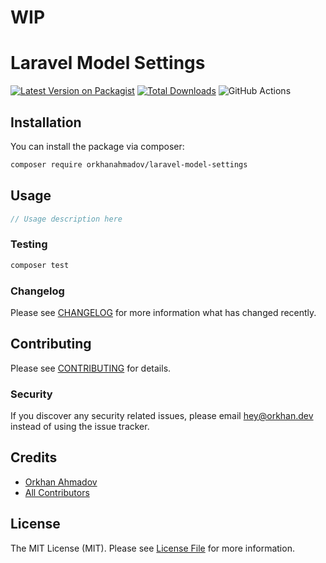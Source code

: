 # WIP

# Laravel Model Settings

[![Latest Version on Packagist](https://img.shields.io/packagist/v/orkhanahmadov/laravel-model-settings.svg?style=flat-square)](https://packagist.org/packages/orkhanahmadov/laravel-model-settings)
[![Total Downloads](https://img.shields.io/packagist/dt/orkhanahmadov/laravel-model-settings.svg?style=flat-square)](https://packagist.org/packages/orkhanahmadov/laravel-model-settings)
![GitHub Actions](https://github.com/orkhanahmadov/laravel-model-settings/actions/workflows/main.yml/badge.svg)

## Installation

You can install the package via composer:

```bash
composer require orkhanahmadov/laravel-model-settings
```

## Usage

```php
// Usage description here
```

### Testing

```bash
composer test
```

### Changelog

Please see [CHANGELOG](CHANGELOG.md) for more information what has changed recently.

## Contributing

Please see [CONTRIBUTING](CONTRIBUTING.md) for details.

### Security

If you discover any security related issues, please email hey@orkhan.dev instead of using the issue tracker.

## Credits

-   [Orkhan Ahmadov](https://github.com/orkhanahmadov)
-   [All Contributors](../../contributors)

## License

The MIT License (MIT). Please see [License File](LICENSE.md) for more information.